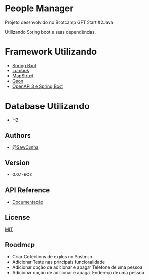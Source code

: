 
# People Manager

Projeto desenvolvido no Bootcamp GFT Start #2Java

Utilizando Spring boot e suas dependências.

# Framework Utilizando
- [Spring Boot](https://spring.io/projects/spring-boot)
- [Lombok](https://projectlombok.org/)
- [MapStruct](https://mapstruct.org/)
- [Gson](https://sites.google.com/site/gson/gson-user-guide)
- [OpenAPI 3 e Spring Boot](https://springdoc.org/)

# Database Utilizando
- [H2](https://www.h2database.com/html/main.html)
## Authors

- [@SawCunha](https://github.com/sawcunha)

## Version

- 0.0.1-EOS


## API Reference

- [Documentação](https://peoplemanagersawcunha.herokuapp.com/peoplemanager/swagger-ui.html)


## License

[MIT](https://choosealicense.com/licenses/mit/)


## Roadmap

- Criar Collections de explos no Postman
- Adicionar Teste nas principais funcionalidade
- Adicionar opção de adicionar e apagar Telefone de uma pessoa
- Adicionar opção de adicionar e apagar Endereço de uma pessoa

  